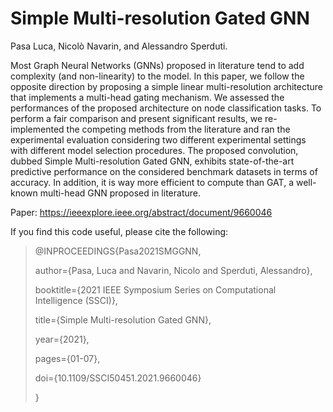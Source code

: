 # Simple Multi-resolution Gated GNN

Pasa Luca, Nicolò Navarin, and Alessandro Sperduti.

Most Graph Neural Networks (GNNs) proposed in literature tend to add complexity (and non-linearity) to the model. In this paper, we follow the opposite direction by proposing a simple linear multi-resolution architecture that implements a multi-head gating mechanism. We assessed the performances of the proposed architecture on node classification tasks. To perform a fair comparison and present significant results, we re-implemented the competing methods from the literature and ran the experimental evaluation considering two different experimental settings with different model selection procedures. The proposed convolution, dubbed Simple Multi-resolution Gated GNN, exhibits state-of-the-art predictive performance on the considered benchmark datasets in terms of accuracy. In addition, it is way more efficient to compute than GAT, a well-known  multi-head GNN proposed in literature.

Paper: https://ieeexplore.ieee.org/abstract/document/9660046

If you find this code useful, please cite the following:

>@INPROCEEDINGS{Pasa2021SMGGNN,
>
>author={Pasa, Luca and Navarin, Nicolo and Sperduti, Alessandro}, 
>
>booktitle={2021 IEEE Symposium Series on Computational Intelligence (SSCI)}, 
>
>title={Simple Multi-resolution Gated GNN}, 
>
>year={2021},
>
>pages={01-07},
>
>doi={10.1109/SSCI50451.2021.9660046}
>
>}

